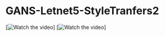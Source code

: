 # GANS-Letnet5-StyleTranfers2
[![Watch the video](https://www.youtube.com/watch?v=OFroJh6pm8o)]
[![Watch the video](https://www.youtube.com/watch?v=z14PRjIu_UE)]
